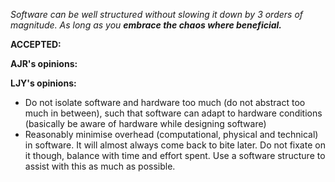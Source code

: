_Software can be well structured without slowing it down by 3 orders of magnitude. As long as you **embrace the chaos where beneficial.**_

**ACCEPTED:**

**AJR's opinions:**

**LJY's opinions:**
- Do not isolate software and hardware too much (do not abstract too much in between), such that software can adapt to hardware conditions (basically be aware of hardware while designing software)
- Reasonably minimise overhead (computational, physical and technical) in software. It will almost always come back to bite later. Do not fixate on it though, balance with time and effort spent. Use a software structure to assist with this as much as possible.